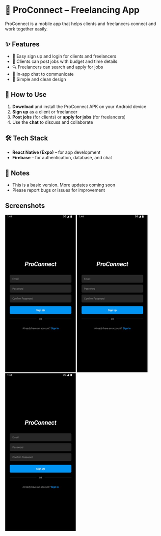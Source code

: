 # 📱 ProConnect – Freelancing App

ProConnect is a mobile app that helps clients and freelancers connect and work together easily.

## ✨ Features

- 🔐 Easy sign up and login for clients and freelancers  
- 📄 Clients can post jobs with budget and time details  
- 🔍 Freelancers can search and apply for jobs  
- 💬 In-app chat to communicate  
- 🎨 Simple and clean design

## 🚀 How to Use

1. **Download** and install the ProConnect APK on your Android device  
2. **Sign up** as a client or freelancer  
3. **Post jobs** (for clients) or **apply for jobs** (for freelancers)  
4. Use the **chat** to discuss and collaborate  

## 🛠 Tech Stack

- **React Native (Expo)** – for app development  
- **Firebase** – for authentication, database, and chat  

## 📌 Notes

- This is a basic version. More updates coming soon  
- Please report bugs or issues for improvement  
## Screenshots
<p float="left">
  <img src="screenshots/SignUp.jpg" width="230" />
  <img src="screenshots/SignUp.jpg" width="230" />
  <img src="screenshots/SignUp.jpg" width="230" />
</p>

